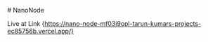 #   N a n o N o d e 

Live at Link {https://nano-node-mf03i9opl-tarun-kumars-projects-ec85756b.vercel.app/}
 
 
